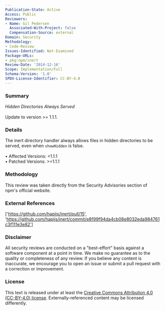 ```yaml
---
Publication-State: Active
Access: Public
Reviewers:
- Name: Gil Pedersen
  Associated-With-Project: false
  Compensation-Source: external
Domain: Security
Methodology:
- Code-Review
Issues-Identified: Not-Examined
Package-URLs:
- pkg:npm/inert
Review-Date: '2014-12-16'
Scope: Implementation/Full
Schema-Version: '1.0'
SPDX-License-Identifier: CC-BY-4.0
---
```

### Summary
*Hidden Directories Always Served*<br><br>Update to version >= 1.1.1.
### Details
The inert directory handler always allows files in hidden directories to be served, even when `showHidden` is false.
<br><br>• Affected Versions: <1.1.1
<br>• Patched Versions: >=1.1.1
### Methodology
This review was taken directly from the Security Advisories section of npm's official website.
### External References
['https://github.com/hapijs/inert/pull/15', 'https://github.com/hapijs/inert/commit/e8f99f94da4cb08e8032eda984761c3f111e3e82']
### Disclaimer
All security reviews are conducted on a "best-effort" basis against a software component at a point in time. We make no guarantee as to the quality or completeness of any review. If you believe any content is inaccurate, we encourage you to open an issue or submit a pull request with a correction or improvement.
### License
This text is released under at least the [Creative Commons Attribution 4.0 (CC-BY-4.0) license](https://creativecommons.org/licenses/by/4.0/legalcode.txt). Externally-referenced content may be licensed differently.
